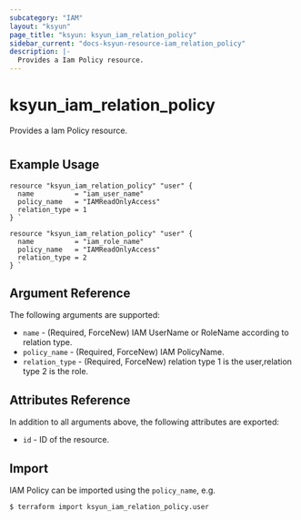 ```yaml
---
subcategory: "IAM"
layout: "ksyun"
page_title: "ksyun: ksyun_iam_relation_policy"
sidebar_current: "docs-ksyun-resource-iam_relation_policy"
description: |-
  Provides a Iam Policy resource.
---
```


# ksyun_iam_relation_policy

Provides a Iam Policy resource.

#

## Example Usage

```hcl
resource "ksyun_iam_relation_policy" "user" {
  name          = "iam_user_name"
  policy_name   = "IAMReadOnlyAccess"
  relation_type = 1
} `

resource "ksyun_iam_relation_policy" "user" {
  name          = "iam_role_name"
  policy_name   = "IAMReadOnlyAccess"
  relation_type = 2
} `
```

## Argument Reference

The following arguments are supported:

* `name` - (Required, ForceNew) IAM UserName or RoleName according to relation type.
* `policy_name` - (Required, ForceNew) IAM PolicyName.
* `relation_type` - (Required, ForceNew) relation type 1 is the user,relation type 2 is the role.

## Attributes Reference

In addition to all arguments above, the following attributes are exported:

* `id` - ID of the resource.



## Import

IAM Policy can be imported using the `policy_name`, e.g.

```
$ terraform import ksyun_iam_relation_policy.user
```

